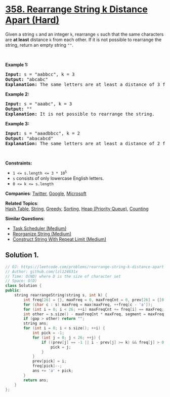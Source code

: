 # [358. Rearrange String k Distance Apart (Hard)](https://leetcode.com/problems/rearrange-string-k-distance-apart)

<p>Given a string <code>s</code> and an integer <code>k</code>, rearrange <code>s</code> such that the same characters are <strong>at least</strong> distance <code>k</code> from each other. If it is not possible to rearrange the string, return an empty string <code>""</code>.</p>
<p>&nbsp;</p>
<p><strong class="example">Example 1:</strong></p>
<pre><strong>Input:</strong> s = "aabbcc", k = 3
<strong>Output:</strong> "abcabc"
<strong>Explanation:</strong> The same letters are at least a distance of 3 from each other.
</pre>
<p><strong class="example">Example 2:</strong></p>
<pre><strong>Input:</strong> s = "aaabc", k = 3
<strong>Output:</strong> ""
<strong>Explanation:</strong> It is not possible to rearrange the string.
</pre>
<p><strong class="example">Example 3:</strong></p>
<pre><strong>Input:</strong> s = "aaadbbcc", k = 2
<strong>Output:</strong> "abacabcd"
<strong>Explanation:</strong> The same letters are at least a distance of 2 from each other.
</pre>
<p>&nbsp;</p>
<p><strong>Constraints:</strong></p>
<ul>
	<li><code>1 &lt;= s.length &lt;= 3 * 10<sup>5</sup></code></li>
	<li><code>s</code> consists of only lowercase English letters.</li>
	<li><code>0 &lt;= k &lt;= s.length</code></li>
</ul>

**Companies**:
[Twitter](https://leetcode.com/company/twitter), [Google](https://leetcode.com/company/google), [Microsoft](https://leetcode.com/company/microsoft)

**Related Topics**:  
[Hash Table](https://leetcode.com/tag/hash-table/), [String](https://leetcode.com/tag/string/), [Greedy](https://leetcode.com/tag/greedy/), [Sorting](https://leetcode.com/tag/sorting/), [Heap (Priority Queue)](https://leetcode.com/tag/heap-priority-queue/), [Counting](https://leetcode.com/tag/counting/)

**Similar Questions**:
* [Task Scheduler (Medium)](https://leetcode.com/problems/task-scheduler/)
* [Reorganize String (Medium)](https://leetcode.com/problems/reorganize-string/)
* [Construct String With Repeat Limit (Medium)](https://leetcode.com/problems/construct-string-with-repeat-limit/)

## Solution 1.

```cpp
// OJ: https://leetcode.com/problems/rearrange-string-k-distance-apart
// Author: github.com/lzl124631x
// Time: O(ND) where D is the size of character set
// Space: O(D)
class Solution {
public:
    string rearrangeString(string s, int k) {
        int freq[26] = {}, maxFreq = 0, maxFreqCnt = 0, prev[26] = {[0 ... 25] = -1};
        for (char c : s) maxFreq = max(maxFreq, ++freq[c - 'a']);
        for (int i = 0; i < 26; ++i) maxFreqCnt += freq[i] == maxFreq;
        int other = s.size() - maxFreqCnt * maxFreq, segment = maxFreq - 1, gap = segment * (k - maxFreqCnt);
        if (gap > other) return ""; 
        string ans; 
        for (int i = 0; i < s.size(); ++i) {
            int pick = -1;
            for (int j = 0; j < 26; ++j) {
                if ((prev[j] == -1 || i - prev[j] >= k) && freq[j] > 0 && (pick == -1 || freq[j] > freq[pick])) {
                    pick = j;
                }
            }
            prev[pick] = i;
            freq[pick]--;
            ans += 'a' + pick;
        }
        return ans;
    }
};
```